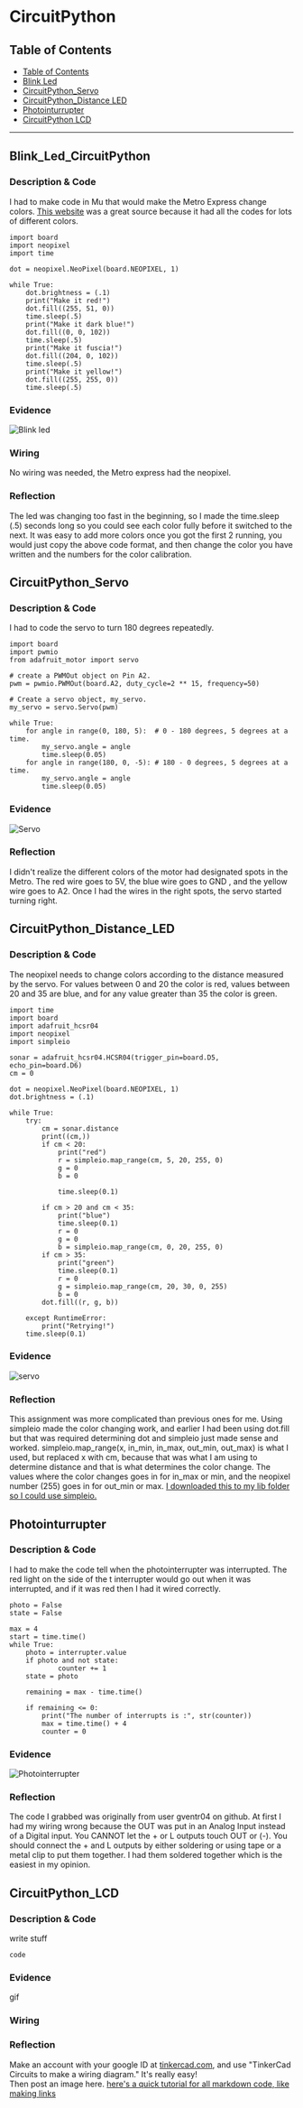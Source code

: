 # CircuitPython

## Table of Contents
* [Table of Contents](#TableOfContents)
* [Blink Led](#Blink_Led_CircuitPython)
* [CircuitPython_Servo](#CircuitPython_Servo)
* [CircuitPython_Distance LED](#CircuitPython_Distance_LED)
* [Photointurrupter](#Photointurrupter)
* [CircuitPython LCD](#Circuitpython_LCD)
---

## Blink_Led_CircuitPython

### Description & Code
I had to make code in Mu that would make the Metro Express change colors. [This website](https://www.w3schools.com/colors/colors_picker.asp) was a great source because it had all the codes for lots of different colors. 


```
import board
import neopixel
import time

dot = neopixel.NeoPixel(board.NEOPIXEL, 1)

while True:
    dot.brightness = (.1)
    print("Make it red!")
    dot.fill((255, 51, 0))
    time.sleep(.5)
    print("Make it dark blue!")
    dot.fill((0, 0, 102))
    time.sleep(.5)
    print("Make it fuscia!")
    dot.fill((204, 0, 102))
    time.sleep(.5)
    print("Make it yellow!")
    dot.fill((255, 255, 0))
    time.sleep(.5)
```


### Evidence

![Blink led](Images/gif-led.gif)

### Wiring

No wiring was needed, the Metro express had the neopixel.

### Reflection
The led was changing too fast in the beginning, so I made the time.sleep (.5) seconds long so you could see each color fully before it switched to the next. It was easy to add more colors once you got the first 2 running, you would just copy the above code format, and then change the color you have written and the numbers for the color calibration. 



## CircuitPython_Servo

### Description & Code
I had to code the servo to turn 180 degrees repeatedly. 
```
import board
import pwmio
from adafruit_motor import servo

# create a PWMOut object on Pin A2.
pwm = pwmio.PWMOut(board.A2, duty_cycle=2 ** 15, frequency=50)

# Create a servo object, my_servo.
my_servo = servo.Servo(pwm)

while True:
    for angle in range(0, 180, 5):  # 0 - 180 degrees, 5 degrees at a time.
        my_servo.angle = angle
        time.sleep(0.05)
    for angle in range(180, 0, -5): # 180 - 0 degrees, 5 degrees at a time.
        my_servo.angle = angle
        time.sleep(0.05)
```

### Evidence

![Servo](Images/gif-servo.gif)


### Reflection

I didn't realize the different colors of the motor had designated spots in the Metro. The red wire goes to 5V, the blue wire goes to GND , and the yellow wire goes to A2. Once I had the wires in the right spots, the servo started turning right. 


## CircuitPython_Distance_LED

### Description & Code
The neopixel needs to change colors according to the distance measured by the servo. For values between 0 and 20 the color is red, values between 20 and 35 are blue, and for any value greater than 35 the color is green. 

```
import time
import board
import adafruit_hcsr04
import neopixel
import simpleio

sonar = adafruit_hcsr04.HCSR04(trigger_pin=board.D5, echo_pin=board.D6)
cm = 0

dot = neopixel.NeoPixel(board.NEOPIXEL, 1)
dot.brightness = (.1)

while True:
    try:
        cm = sonar.distance
        print((cm,))
        if cm < 20:
            print("red")
            r = simpleio.map_range(cm, 5, 20, 255, 0)
            g = 0
            b = 0
            
            time.sleep(0.1)

        if cm > 20 and cm < 35:
            print("blue")
            time.sleep(0.1)
            r = 0
            g = 0
            b = simpleio.map_range(cm, 0, 20, 255, 0)
        if cm > 35:
            print("green")
            time.sleep(0.1)
            r = 0
            g = simpleio.map_range(cm, 20, 30, 0, 255)
            b = 0
        dot.fill((r, g, b))

    except RuntimeError:
        print("Retrying!")
    time.sleep(0.1)

```

### Evidence

![servo](Images/gif-distance.gif)


### Reflection
This assignment was more complicated than previous ones for me. Using simpleio made the color changing work, and earlier I had been using dot.fill but that was required determining dot and simpleio just made sense and worked. simpleio.map_range(x, in_min, in_max, out_min, out_max) is what I used, but replaced x with cm, because that was what I am using to determine distance and that is what determines the color change. The values where the color changes goes in for in_max or min, and the neopixel number (255) goes in for out_min or max. [I downloaded this to my lib folder so I could use simpleio.](https://circuitpython.readthedocs.io/projects/simpleio/en/latest/_modules/simpleio.html#map_range)


## Photointurrupter

### Description & Code

I had to make the code tell when the photointerrupter was interrupted. The red light on the side of the t interrupter would go out when it was interrupted, and if it was red then I had it wired correctly. 


```
photo = False
state = False

max = 4
start = time.time()
while True:
    photo = interrupter.value
    if photo and not state:
            counter += 1
    state = photo

    remaining = max - time.time()

    if remaining <= 0:
        print("The number of interrupts is :", str(counter))
        max = time.time() + 4
        counter = 0

```

### Evidence

![Photointerrupter](Images/gif-photointerrupter.gif)


### Reflection

The code I grabbed was originally from user gventr04 on github. At first I had my wiring wrong because the OUT was put in an Analog Input instead of a Digital input. You CANNOT let the + or L outputs touch OUT or (-). You should connect the + and L outputs by either soldering or using tape or a metal clip to put them together. I had them soldered together which is the easiest in my opinion. 

## CircuitPython_LCD

### Description & Code

write stuff


```
code

```

### Evidence

gif

### Wiring

### Reflection
























Make an account with your google ID at [tinkercad.com](https://www.tinkercad.com/learn/circuits), and use "TinkerCad Circuits to make a wiring diagram."  It's really easy!  
Then post an image here.   [here's a quick tutorial for all markdown code, like making links](https://guides.github.com/features/mastering-markdown/)


















